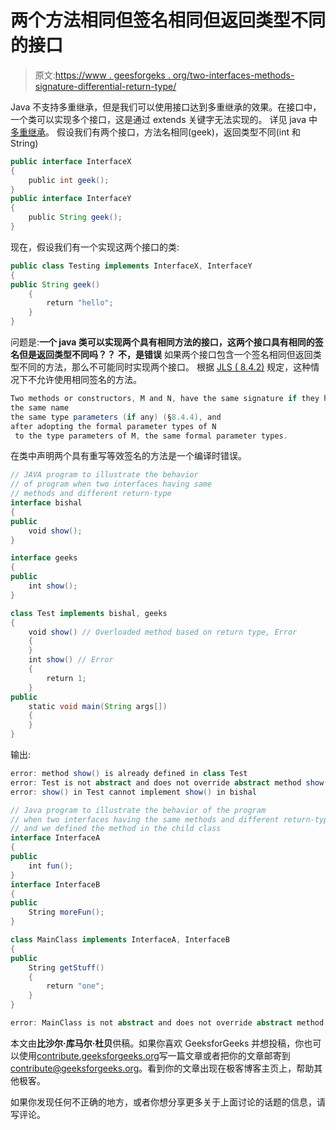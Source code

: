 # 两个方法相同但签名相同但返回类型不同的接口

> 原文:[https://www . geesforgeks . org/two-interfaces-methods-signature-differential-return-type/](https://www.geeksforgeeks.org/two-interfaces-methods-signature-different-return-types/)

Java 不支持多重继承，但是我们可以使用接口达到多重继承的效果。在接口中，一个类可以实现多个接口，这是通过 extends 关键字无法实现的。
详见 java 中[多重继承](https://www.geeksforgeeks.org/java-and-multiple-inheritance/)。
假设我们有两个接口，方法名相同(geek)，返回类型不同(int 和 String)

```java
public interface InterfaceX
{
    public int geek();
}
public interface InterfaceY
{
    public String geek();
}
```

现在，假设我们有一个实现这两个接口的类:

```java
public class Testing implements InterfaceX, InterfaceY
{
public String geek()
    {
        return "hello";
    }
}
```

问题是:**一个 java 类可以实现两个具有相同方法的接口，这两个接口具有相同的签名但是返回类型不同吗？？**
**不，是错误**
如果两个接口包含一个签名相同但返回类型不同的方法，那么不可能同时实现两个接口。
根据 [JLS ( 8.4.2)](https://docs.oracle.com/javase/specs/jls/se8/html/jls-8.html#jls-8.4.2) 规定，这种情况下不允许使用相同签名的方法。

```java
Two methods or constructors, M and N, have the same signature if they have,
the same name
the same type parameters (if any) (§8.4.4), and
after adopting the formal parameter types of N 
 to the type parameters of M, the same formal parameter types.
```

在类中声明两个具有重写等效签名的方法是一个编译时错误。

```java
// JAVA program to illustrate the behavior
// of program when two interfaces having same 
// methods and different return-type
interface bishal
{
public
    void show();
}

interface geeks
{
public
    int show();
}

class Test implements bishal, geeks
{
    void show() // Overloaded method based on return type, Error
    {
    }
    int show() // Error
    {
        return 1;
    }
public
    static void main(String args[])
    {
    }
}
```

输出:

```java
error: method show() is already defined in class Test
error: Test is not abstract and does not override abstract method show() in geeks
error: show() in Test cannot implement show() in bishal

```

```java
// Java program to illustrate the behavior of the program
// when two interfaces having the same methods and different return-type
// and we defined the method in the child class
interface InterfaceA
{
public
    int fun();
}
interface InterfaceB
{
public
    String moreFun();
}

class MainClass implements InterfaceA, InterfaceB
{
public
    String getStuff()
    {
        return "one";
    }
}
```

```java
error: MainClass is not abstract and does not override abstract method fun() in InterfaceA

```

本文由**比沙尔·库马尔·杜贝**供稿。如果你喜欢 GeeksforGeeks 并想投稿，你也可以使用[contribute.geeksforgeeks.org](http://www.contribute.geeksforgeeks.org)写一篇文章或者把你的文章邮寄到 contribute@geeksforgeeks.org。看到你的文章出现在极客博客主页上，帮助其他极客。

如果你发现任何不正确的地方，或者你想分享更多关于上面讨论的话题的信息，请写评论。